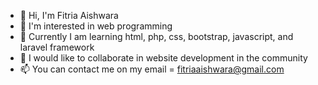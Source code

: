 - 👋 Hi, I'm Fitria Aishwara
- 👀 I'm interested in web programming
- 🌱 Currently I am learning html, php, css, bootstrap, javascript, and laravel framework
- 💞️ I would like to collaborate in website development in the community
- 📫 You can contact me on my email = fitriaaishwara@gmail.com

<!---
fitriaaishwara/fitriaaishwara is a ✨ special ✨ repository because its `README.md` (this file) appears on your GitHub profile.
You can click the Preview link to take a look at your changes.
--->
